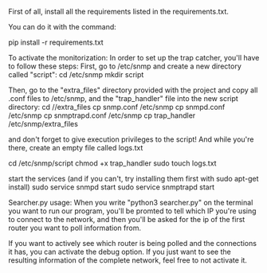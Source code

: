 First of all, install all the requirements listed in the requirements.txt. 

You can do it with the command: 

pip install -r requirements.txt

To activate the monitorization: 
  In order to set up the trap catcher, you'll have to follow these steps:
  First, go to /etc/snmp and create a new directory called "script":
  cd /etc/snmp
  mkdir script

  Then, go to the "extra_files" directory provided with the project and copy 
  all .conf files to /etc/snmp, and the "trap_handler" file into the new script 
  directory:
  cd /<path-to-project>/extra_files
  cp snmp.conf /etc/snmp
  cp snmpd.conf /etc/snmp
  cp snmptrapd.conf /etc/snmp
  cp trap_handler /etc/snmp/extra_files

  and don't forget to give execution privileges to the script! 
  And while you're there, create an empty file called logs.txt

  cd /etc/snmp/script
  chmod +x trap_handler
  sudo touch logs.txt

  start the services (and if you can't, try installing them first with sudo apt-get install)
  sudo service snmpd start
  sudo service snmptrapd start

Searcher.py usage:
  When you write "python3 searcher.py" on the terminal you want to run our program, you'll be promted 
  to tell which IP you're using to connect to the network, and then you'll be asked for the ip of the first router
  you want to poll information from. 
  
  If you want to actively see which router is being polled and the connections it has, you can activate the debug option. 
  If you just want to see the resulting information of the complete network, feel free to not   activate it.
